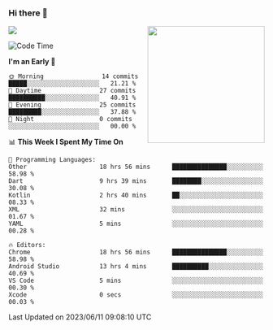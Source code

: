 ### Hi there 👋

![](https://metrics.lecoq.io/itaowu?template=classic&config.timezone=Asia%2FShanghai)
<img align='right' src="https://media.giphy.com/media/M9gbBd9nbDrOTu1Mqx/giphy.gif" width="230">

<!--START_SECTION:waka-->
![Code Time](http://img.shields.io/badge/Code%20Time-64%20hrs%2025%20mins-blue)

**I'm an Early 🐤** 

```text
🌞 Morning                14 commits          █████░░░░░░░░░░░░░░░░░░░░   21.21 % 
🌆 Daytime                27 commits          ██████████░░░░░░░░░░░░░░░   40.91 % 
🌃 Evening                25 commits          █████████░░░░░░░░░░░░░░░░   37.88 % 
🌙 Night                  0 commits           ░░░░░░░░░░░░░░░░░░░░░░░░░   00.00 % 
```


📊 **This Week I Spent My Time On** 

```text
💬 Programming Languages: 
Other                    18 hrs 56 mins      ███████████████░░░░░░░░░░   58.98 % 
Dart                     9 hrs 39 mins       ████████░░░░░░░░░░░░░░░░░   30.08 % 
Kotlin                   2 hrs 40 mins       ██░░░░░░░░░░░░░░░░░░░░░░░   08.33 % 
XML                      32 mins             ░░░░░░░░░░░░░░░░░░░░░░░░░   01.67 % 
YAML                     5 mins              ░░░░░░░░░░░░░░░░░░░░░░░░░   00.28 % 

🔥 Editors: 
Chrome                   18 hrs 56 mins      ███████████████░░░░░░░░░░   58.98 % 
Android Studio           13 hrs 4 mins       ██████████░░░░░░░░░░░░░░░   40.69 % 
VS Code                  5 mins              ░░░░░░░░░░░░░░░░░░░░░░░░░   00.30 % 
Xcode                    0 secs              ░░░░░░░░░░░░░░░░░░░░░░░░░   00.03 % 
```


 Last Updated on 2023/06/11 09:08:10 UTC
<!--END_SECTION:waka-->

<!--
**itaowu/itaowu** is a ✨ _special_ ✨ repository because its `README.md` (this file) appears on your GitHub profile.

Here are some ideas to get you started:

- 🔭 I’m currently working on ...
- 🌱 I’m currently learning ...
- 👯 I’m looking to collaborate on ...
- 🤔 I’m looking for help with ...
- 💬 Ask me about ...
- 📫 How to reach me: ...
- 😄 Pronouns: ...
- ⚡ Fun fact: ...
-->
